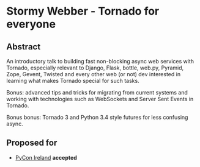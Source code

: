 # Stormy Webber - Tornado for everyone

## Abstract

An introductory talk to building fast non-blocking async web services with Tornado, especially relevant to Django, Flask, bottle, web.py, Pyramid, Zope, Gevent, Twisted and every other web (or not) dev interested in learning what makes Tornado special for such tasks.

Bonus: advanced tips and tricks for migrating from current systems and working with technologies such as WebSockets and Server Sent Events in Tornado.

Bonus bonus: Tornado 3 and Python 3.4 style futures for less confusing async.

## Proposed for

 * [PyCon Ireland](http://python.ie/pycon/2013/) **accepted**
